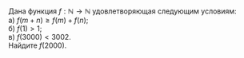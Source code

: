 Дана функция  $f:\mathbb{N} \to \mathbb{N}$ удовлетворяющая следующим условиям:
<br>
а)  $f(m + n) \geq f(m) + f(n)$;
<br>
б)  $f(1)>1$;
<br>
в)  $f(3000)<3002$.
<br>
Найдите $f(2000)$.